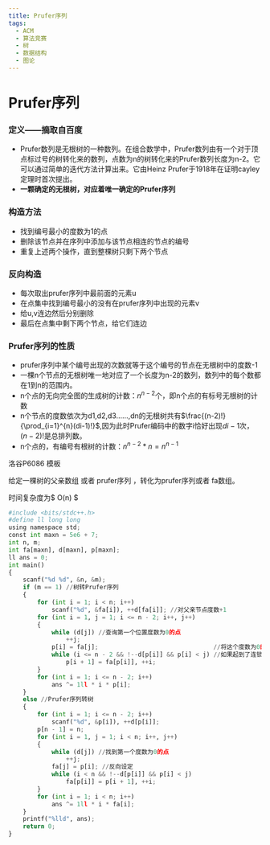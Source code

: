 ```yaml
---
title: Prufer序列
tags:
  - ACM
  - 算法竞赛
  - 树
  - 数据结构
  - 图论
---
```


# Prufer序列

### 定义——摘取自百度

- Prufer数列是无根树的一种数列。在组合数学中，Prufer数列由有一个对于顶点标过号的树转化来的数列，点数为n的树转化来的Prufer数列长度为n-2。它可以通过简单的迭代方法计算出来。它由Heinz Prufer于1918年在证明cayley定理时首次提出。
- **一颗确定的无根树，对应着唯一确定的Prufer序列**

### 构造方法

- 找到编号最小的度数为1的点
- 删除该节点并在序列中添加与该节点相连的节点的编号
- 重复上述两个操作，直到整棵树只剩下两个节点

### 反向构造

- 每次取出prufer序列中最前面的元素u
- 在点集中找到编号最小的没有在prufer序列中出现的元素v
- 给u,v连边然后分别删除
- 最后在点集中剩下两个节点，给它们连边

### Prufer序列的性质

- prufer序列中某个编号出现的次数就等于这个编号的节点在无根树中的度数-1
- 一棵n个节点的无根树唯一地对应了一个长度为n-2的数列，数列中的每个数都在1到n的范围内。
- n个点的无向完全图的生成树的计数：$n^{n-2}$个，即n个点的有标号无根树的计数
- n个节点的度数依次为d1,d2,d3……,dn的无根树共有$\frac{(n-2)!}{\prod_{i=1}^{n}(di-1)!}$,因为此时Prufer编码中的数字i恰好出现$di-1$次，$(n−2)!$是总排列数。
- n个点的，有编号有根树的计数：$n^{n-2}*n = n^{n-1}$

洛谷P6086 模板

给定一棵树的父亲数组 或者 prufer序列 ，转化为prufer序列或者 fa数组。

时间复杂度为$ O(n) $

```python
#include <bits/stdc++.h>
#define ll long long
using namespace std;
const int maxn = 5e6 + 7;
int n, m;
int fa[maxn], d[maxn], p[maxn];
ll ans = 0;
int main()
{
    scanf("%d %d", &n, &m);
    if (m == 1) //树转Prufer序列
    {
        for (int i = 1; i < n; i++)
            scanf("%d", &fa[i]), ++d[fa[i]]; //对父亲节点度数+1
        for (int i = 1, j = 1; i <= n - 2; i++, j++)
        {
            while (d[j]) //查询第一个位置度数为0的点
                ++j;
            p[i] = fa[j];                                //将这个度数为0的点添加进prufer序列
            while (i <= n - 2 && !--d[p[i]] && p[i] < j) //如果起到了连锁反应即一直更新
                p[i + 1] = fa[p[i]], ++i;
        }
        for (int i = 1; i <= n - 2; i++)
            ans ^= 1ll * i * p[i];
    }
    else //Prufer序列转树
    {
        for (int i = 1; i <= n - 2; i++)
            scanf("%d", &p[i]), ++d[p[i]];
        p[n - 1] = n;
        for (int i = 1, j = 1; i < n; i++, j++)
        {
            while (d[j]) //找到第一个度数为0的点
                ++j;
            fa[j] = p[i]; //反向设定
            while (i < n && !--d[p[i]] && p[i] < j)
                fa[p[i]] = p[i + 1], ++i;
        }
        for (int i = 1; i < n; i++)
            ans ^= 1ll * i * fa[i];
    }
    printf("%lld", ans);
    return 0;
}
```

